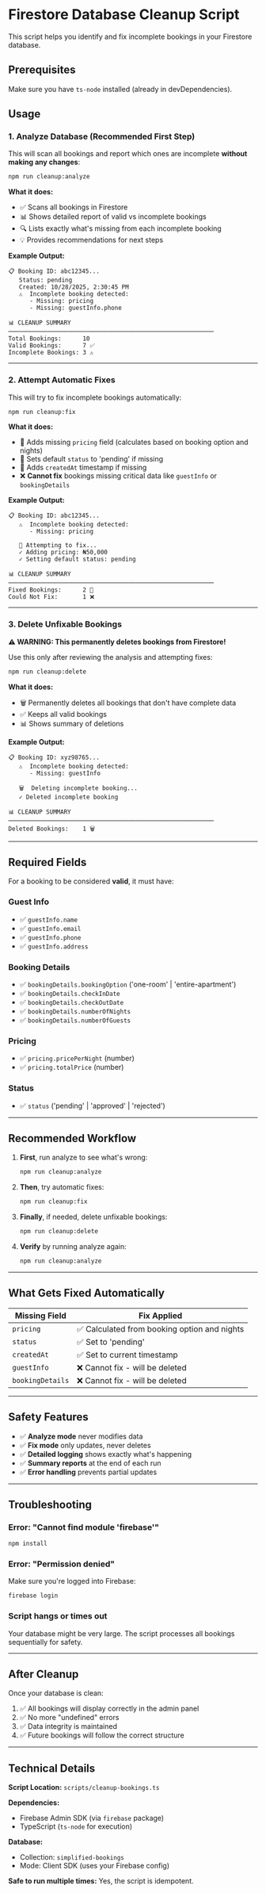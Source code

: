# Firestore Database Cleanup Script

This script helps you identify and fix incomplete bookings in your Firestore database.

## Prerequisites

Make sure you have `ts-node` installed (already in devDependencies).

## Usage

### 1. Analyze Database (Recommended First Step)

This will scan all bookings and report which ones are incomplete **without making any changes**:

```bash
npm run cleanup:analyze
```

**What it does:**
- ✅ Scans all bookings in Firestore
- 📊 Shows detailed report of valid vs incomplete bookings
- 🔍 Lists exactly what's missing from each incomplete booking
- 💡 Provides recommendations for next steps

**Example Output:**
```
📋 Booking ID: abc12345...
   Status: pending
   Created: 10/28/2025, 2:30:45 PM
   ⚠️  Incomplete booking detected:
      - Missing: pricing
      - Missing: guestInfo.phone

📊 CLEANUP SUMMARY
──────────────────────────────────────────────────────────
Total Bookings:      10
Valid Bookings:      7 ✅
Incomplete Bookings: 3 ⚠️
```

---

### 2. Attempt Automatic Fixes

This will try to fix incomplete bookings automatically:

```bash
npm run cleanup:fix
```

**What it does:**
- 🔧 Adds missing `pricing` field (calculates based on booking option and nights)
- 🔧 Sets default `status` to 'pending' if missing
- 🔧 Adds `createdAt` timestamp if missing
- ❌ **Cannot fix** bookings missing critical data like `guestInfo` or `bookingDetails`

**Example Output:**
```
📋 Booking ID: abc12345...
   ⚠️  Incomplete booking detected:
      - Missing: pricing

   🔧 Attempting to fix...
   ✓ Adding pricing: ₦50,000
   ✓ Setting default status: pending

📊 CLEANUP SUMMARY
──────────────────────────────────────────────────────────
Fixed Bookings:      2 🔧
Could Not Fix:       1 ❌
```

---

### 3. Delete Unfixable Bookings

**⚠️ WARNING: This permanently deletes bookings from Firestore!**

Use this only after reviewing the analysis and attempting fixes:

```bash
npm run cleanup:delete
```

**What it does:**
- 🗑️ Permanently deletes all bookings that don't have complete data
- ✅ Keeps all valid bookings
- 📊 Shows summary of deletions

**Example Output:**
```
📋 Booking ID: xyz98765...
   ⚠️  Incomplete booking detected:
      - Missing: guestInfo

   🗑️  Deleting incomplete booking...
   ✓ Deleted incomplete booking

📊 CLEANUP SUMMARY
──────────────────────────────────────────────────────────
Deleted Bookings:    1 🗑️
```

---

## Required Fields

For a booking to be considered **valid**, it must have:

### Guest Info
- ✅ `guestInfo.name`
- ✅ `guestInfo.email`
- ✅ `guestInfo.phone`
- ✅ `guestInfo.address`

### Booking Details
- ✅ `bookingDetails.bookingOption` ('one-room' | 'entire-apartment')
- ✅ `bookingDetails.checkInDate`
- ✅ `bookingDetails.checkOutDate`
- ✅ `bookingDetails.numberOfNights`
- ✅ `bookingDetails.numberOfGuests`

### Pricing
- ✅ `pricing.pricePerNight` (number)
- ✅ `pricing.totalPrice` (number)

### Status
- ✅ `status` ('pending' | 'approved' | 'rejected')

---

## Recommended Workflow

1. **First**, run analyze to see what's wrong:
   ```bash
   npm run cleanup:analyze
   ```

2. **Then**, try automatic fixes:
   ```bash
   npm run cleanup:fix
   ```

3. **Finally**, if needed, delete unfixable bookings:
   ```bash
   npm run cleanup:delete
   ```

4. **Verify** by running analyze again:
   ```bash
   npm run cleanup:analyze
   ```

---

## What Gets Fixed Automatically

| Missing Field | Fix Applied |
|---------------|-------------|
| `pricing` | ✅ Calculated from booking option and nights |
| `status` | ✅ Set to 'pending' |
| `createdAt` | ✅ Set to current timestamp |
| `guestInfo` | ❌ Cannot fix - will be deleted |
| `bookingDetails` | ❌ Cannot fix - will be deleted |

---

## Safety Features

- ✅ **Analyze mode** never modifies data
- ✅ **Fix mode** only updates, never deletes
- ✅ **Detailed logging** shows exactly what's happening
- ✅ **Summary reports** at the end of each run
- ✅ **Error handling** prevents partial updates

---

## Troubleshooting

### Error: "Cannot find module 'firebase'"
```bash
npm install
```

### Error: "Permission denied"
Make sure you're logged into Firebase:
```bash
firebase login
```

### Script hangs or times out
Your database might be very large. The script processes all bookings sequentially for safety.

---

## After Cleanup

Once your database is clean:
1. ✅ All bookings will display correctly in the admin panel
2. ✅ No more "undefined" errors
3. ✅ Data integrity is maintained
4. ✅ Future bookings will follow the correct structure

---

## Technical Details

**Script Location:** `scripts/cleanup-bookings.ts`

**Dependencies:**
- Firebase Admin SDK (via `firebase` package)
- TypeScript (`ts-node` for execution)

**Database:** 
- Collection: `simplified-bookings`
- Mode: Client SDK (uses your Firebase config)

**Safe to run multiple times:** Yes, the script is idempotent.
